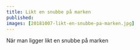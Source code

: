 ```yaml
---
title: Likt en snubbe på marken
published:
images: [20181007-likt-en-snubbe-pa-marken.jpg]
---
```


När man ligger likt en snubbe på marken
